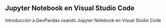 ## Jupyter Notebook en Visual Studio Code
Introducción a GeoPandas usando Jupyter Notebook en Visual Studio Code